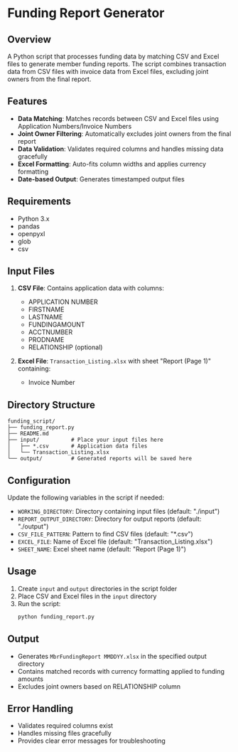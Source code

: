 # Funding Report Generator

## Overview
A Python script that processes funding data by matching CSV and Excel files to generate member funding reports. The script combines transaction data from CSV files with invoice data from Excel files, excluding joint owners from the final report.

## Features
- **Data Matching**: Matches records between CSV and Excel files using Application Numbers/Invoice Numbers
- **Joint Owner Filtering**: Automatically excludes joint owners from the final report
- **Data Validation**: Validates required columns and handles missing data gracefully
- **Excel Formatting**: Auto-fits column widths and applies currency formatting
- **Date-based Output**: Generates timestamped output files

## Requirements
- Python 3.x
- pandas
- openpyxl
- glob
- csv

## Input Files
1. **CSV File**: Contains application data with columns:
   - APPLICATION NUMBER
   - FIRSTNAME
   - LASTNAME
   - FUNDINGAMOUNT
   - ACCTNUMBER
   - PRODNAME
   - RELATIONSHIP (optional)

2. **Excel File**: `Transaction_Listing.xlsx` with sheet "Report (Page 1)" containing:
   - Invoice Number

## Directory Structure
```
funding_script/
├── funding_report.py
├── README.md
├── input/          # Place your input files here
│   ├── *.csv       # Application data files
│   └── Transaction_Listing.xlsx
└── output/         # Generated reports will be saved here
```

## Configuration
Update the following variables in the script if needed:
- `WORKING_DIRECTORY`: Directory containing input files (default: "./input")
- `REPORT_OUTPUT_DIRECTORY`: Directory for output reports (default: "./output")
- `CSV_FILE_PATTERN`: Pattern to find CSV files (default: "*.csv")
- `EXCEL_FILE`: Name of Excel file (default: "Transaction_Listing.xlsx")
- `SHEET_NAME`: Excel sheet name (default: "Report (Page 1)")

## Usage
1. Create `input` and `output` directories in the script folder
2. Place CSV and Excel files in the `input` directory
3. Run the script:
   ```bash
   python funding_report.py
   ```

## Output
- Generates `MbrFundingReport MMDDYY.xlsx` in the specified output directory
- Contains matched records with currency formatting applied to funding amounts
- Excludes joint owners based on RELATIONSHIP column

## Error Handling
- Validates required columns exist
- Handles missing files gracefully
- Provides clear error messages for troubleshooting